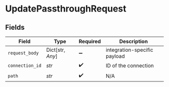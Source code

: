 # UpdatePassthroughRequest


## Fields

| Field                        | Type                         | Required                     | Description                  |
| ---------------------------- | ---------------------------- | ---------------------------- | ---------------------------- |
| `request_body`               | Dict[str, *Any*]             | :heavy_minus_sign:           | integration-specific payload |
| `connection_id`              | *str*                        | :heavy_check_mark:           | ID of the connection         |
| `path`                       | *str*                        | :heavy_check_mark:           | N/A                          |